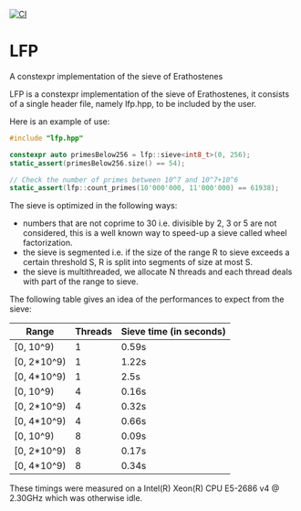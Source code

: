 [![CI](https://github.com/youcefl/lfp/actions/workflows/c-cpp.yml/badge.svg)](https://github.com/youcefl/lfp/actions/workflows/c-cpp.yml)

# LFP

A constexpr implementation of the sieve of Erathostenes

LFP is a constexpr implementation of the sieve of Erathostenes, it consists of a single header file, namely lfp.hpp,
to be included by the user.

Here is an example of use:

```c++
#include "lfp.hpp"

constexpr auto primesBelow256 = lfp::sieve<int8_t>(0, 256);
static_assert(primesBelow256.size() == 54);

// Check the number of primes between 10^7 and 10^7+10^6
static_assert(lfp::count_primes(10'000'000, 11'000'000) == 61938);

```

The sieve is optimized in the following ways:
 - numbers that are not coprime to 30 i.e. divisible by 2, 3 or 5 are not considered, this is a well known way to speed-up a sieve called wheel factorization.
 - the sieve is segmented i.e. if the size of the range R to sieve exceeds a certain threshold S, R is split into segments of size at most S.
 - the sieve is multithreaded, we allocate N threads and each thread deals with part of the range to sieve.

The following table gives an idea of the performances to expect from the sieve:

| Range        | Threads | Sieve time (in seconds) |
|--------------|---------|-------------------------|
| [0, 10^9)    | 1       | 0.59s                   | 
| [0, 2*10^9)  | 1       | 1.22s                   | 
| [0, 4*10^9)  | 1       | 2.5s                    |
| [0, 10^9)    | 4       | 0.16s                   | 
| [0, 2*10^9)  | 4       | 0.32s                   | 
| [0, 4*10^9)  | 4       | 0.66s                   |
| [0, 10^9)    | 8       | 0.09s                   | 
| [0, 2*10^9)  | 8       | 0.17s                   | 
| [0, 4*10^9)  | 8       | 0.34s                   |

These timings were measured on a Intel(R) Xeon(R) CPU E5-2686 v4 @ 2.30GHz which was otherwise idle.


